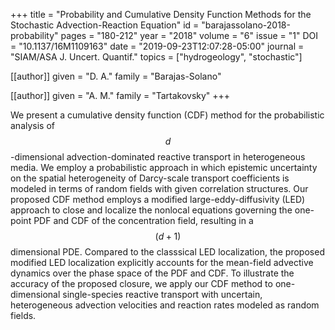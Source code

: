 +++
title   = "Probability and Cumulative Density Function Methods for the Stochastic Advection-Reaction Equation"
id      = "barajassolano-2018-probability"
pages   = "180-212"
year    = "2018"
volume  = "6"
issue   = "1"
DOI     = "10.1137/16M1109163"
date    = "2019-09-23T12:07:28-05:00"
journal = "SIAM/ASA J. Uncert. Quantif."
topics  = ["hydrogeology", "stochastic"]

[[author]]
	given = "D. A."
	family = "Barajas-Solano"

[[author]]
	given = "A. M."
	family = "Tartakovsky"
+++

We present a cumulative density function (CDF) method for the probabilistic analysis of $$d$$-dimensional advection-dominated reactive transport in heterogeneous media.  We employ a probabilistic approach in which epistemic uncertainty on the spatial heterogeneity of Darcy-scale transport coefficients is modeled in terms of random fields with given correlation structures.  Our proposed CDF method employs a modified large-eddy-diffusivity (LED) approach to close and localize the nonlocal equations governing the one-point PDF and CDF of the concentration field, resulting in a $$(d + 1)$$ dimensional PDE.  Compared to the classsical LED localization, the proposed modified LED localization explicitly accounts for the mean-field advective dynamics over the phase space of the PDF and CDF.  To illustrate the accuracy of the proposed closure, we apply our CDF method to one-dimensional single-species reactive transport with uncertain, heterogeneous advection velocities and reaction rates modeled as random fields.

